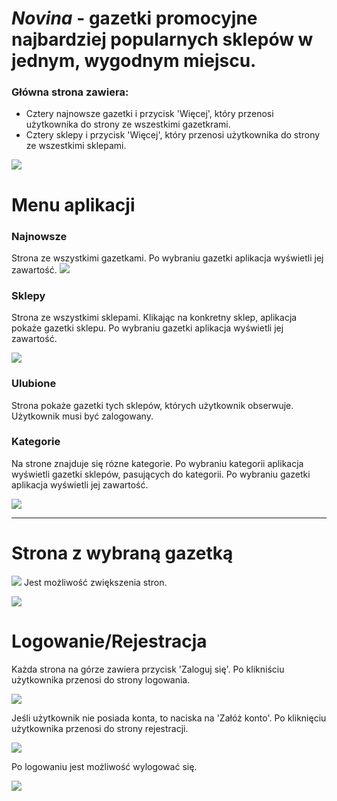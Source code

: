 # _Novina_ - gazetki promocyjne najbardziej popularnych sklepów w jednym, wygodnym miejscu.



### Główna strona zawiera:
- Cztery najnowsze gazetki i przycisk 'Więcej', który przenosi użytkownika do strony ze wszestkimi gazetkrami.
- Cztery sklepy i przycisk 'Więcej', który przenosi użytkownika do strony ze wszestkimi sklepami.

![](public/mdimg/main.png)

# Menu aplikacji 
### Najnowsze 
Strona ze wszystkimi gazetkami. Po wybraniu gazetki aplikacja wyświetli jej zawartość.
![](public/mdimg/new.png)

### Sklepy
Strona ze wszystkimi sklepami. Klikając na konkretny sklep, aplikacja pokaże gazetki sklepu. Po wybraniu gazetki aplikacja wyświetli jej zawartość.

![](public/mdimg/shop.png)

### Ulubione
Strona pokaże gazetki tych sklepów, których użytkownik obserwuje. Użytkownik musi być zalogowany.

### Kategorie
Na strone znajduje się rózne kategorie. Po wybraniu kategorii aplikacja wyświetli gazetki sklepów, pasujących do kategorii. Po wybraniu gazetki aplikacja wyświetli jej zawartość.

![](public/mdimg/categories.png)

---
# Strona z wybraną gazetką
![](public/mdimg/paper1.png)
Jest możliwość zwiększenia stron.

![](public/mdimg/paper2.png)



# Logowanie/Rejestracja
Każda strona na górze zawiera przycisk 'Zaloguj się'. Po klikniściu użytkownika przenosi do strony logowania.

![](public/mdimg/login.png)

Jeśli użytkownik nie posiada konta, to naciska na 'Załóż konto'.
Po kliknięciu użytkownika przenosi do strony rejestracji.

![](public/mdimg/reg.png)

Po logowaniu jest możliwość wylogować się.

![](public/mdimg/logout.png)
